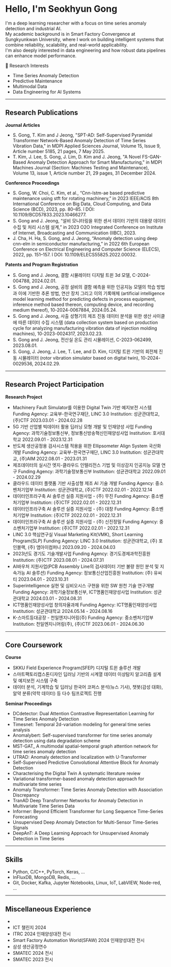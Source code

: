 # Hello, I'm Seokhyun Gong

I'm a deep learning researcher with a focus on time series anomaly detection and industrial AI.  
My academic background is in Smart Factory Convergence at Sungkyunkwan University, where I work on building intelligent systems that combine reliability, scalability, and real-world applicability.  
I'm also deeply interested in data engineering and how robust data pipelines can enhance model performance.

🧠 Research Interests
- Time Series Anomaly Detection
- Predictive Maintenance
- Multimodal Data
- Data Engineering for AI Systems

---

## Research Publications

**Journal Articles**
- S. Gong, T. Kim and J Jeong, "SPT-AD: Self-Supervised Pyramidal Transformer Network-Based Anomaly Detection of Time Series Vibration Data," in MDPI Applied Sciences Journal, Volume 15, Issue 9, Article number 5185, 21 pages, 7 May 2025.
- T. Kim, J. Lee, S. Gong, J. Lim, D. Kim and J. Jeong, "A Novel FS-GAN-Based Anomaly Detection Approach for Smart Manufacturing," in MDPI Machines Journal (Section: Machines Testing and Maintenance), Volume 13, issue 1, Article number 21, 29 pages, 31 December 2024.

**Conference Proceedings**
- S. Gong, W. Choi, C. Kim, et al., “Cnn-lstm-ae based predictive maintenance using stft for rotating machinery,” in 2023 IEEE/ACIS 8th International Conference on Big Data, Cloud Computing, and Data Science (BCD), 2023, pp. 80–85. î DOI: 10.1109/BCD57833.2023.10466277.
- S. Gong and J. Jeong, “설비 모니터링을 위한 센서 데이터 기반의 대용량 데이터 수집 및 처리 시스템 설계,” in 2023 O2O Integrated Conference on Institute of Internet, Broadcasting and Communication (IIBC), 2023.
- J. Cha, H. Ha, S. Gong, and J. Jeong, “Anomaly detection using deep cnn-elm in semiconductor manufacturing,” in 2022 6th European Conference on Electrical Engineering and Computer Science (ELECS), 2022, pp. 151–157. î DOI: 10.1109/ELECS55825.2022.00032.

**Patents and Program Registration**
- S. Gong and J. Jeong, 결함 시뮬레이터 디지털 트윈 3d 모델, C-2024-004788, 2024.02.01.
- S. Gong and J. Jeong, 공정 설비의 결함 예측을 위한 인공지능 모델의 학습 방법과 이에 기반한 추론 방법, 연산 장치 그리고 이의 기록매체 (artificial intelligence model learning method for predicting defects in process equipment, inference method based thereon, computing device, and recording medium thereof), 10-2024-0067884, 2024.05.24.
- S. Gong and J. Jeong, 사출 성형기의 제조 진동 데이터 분석을 위한 생산 사이클에 따른 데이터 수집 시스템 (data collection system based on production cycle for analyzing manufacturing vibration data of injection molding machines), 10-2023-0024317, 2023.02.23.
- S. Gong and J. Jeong, 전산실 온도 관리 시뮬레이션, C-2023-062499, 2023.08.01.
- S. Gong, J. Jeong, J. Lee, T. Lee, and D. Kim, 디지털 트윈 기반의 회전체 진동 시뮬레이터 (rotor vibration simulator based on digital twin), 10-2024-0029536, 2024.02.29.

---

## Research Project Participation

**Research Project**
- Machinery Fault Simulator를 이용한 Digital Twin 기반 예지보전 시스템
  Funding Agency: 교육부-한국연구재단, LINC 3.0
  Institution: 성균관대학교, (주)CTF
  2023.03.01 - 2024.02.28
- 5G 기반 산업별 빅데이터 활용 딥러닝 모형 개발 및 인재양성 사업
  Funding Agency: 과학기술정보통신부, 정보통신방송혁신인재양성사업
  Institution: 호서대학교
  2022.09.01 - 2023.12.31
- 반도체 생산공정용 검사시스템 적용을 위한 Ellipsometer Align System 국산화 개발
  Funding Agency: 교육부-한국연구재단, LINC 3.0
  Institution: 성균관대학교, (주)AIM
  2022.08.01 - 2023.01.31
- 제조데이터의 실시간 엣지-클라우드 인텔리전스 기법 및 이상감지 인공지능 모델 연구
  Funding Agency: 과학기술정보통신부
  Institution: 성균관대학교
  2022.09.01 - 2024.02.29
- 클라우드 데이터 플랫폼 기반 사출성형 제조 AI 기술 개발
  Funding Agency: 중소벤처기업부
  Institution: 성균관대학교, (주)CTF
  2022.02.01 - 2022.12.14
- 데이터인프라구축 AI 솔루션 실증 지원사업 - (주) 무진
  Funding Agency: 중소벤처기업부
  Institution: (주)CTF
  2022.02.01 - 2022.12.31
- 데이터인프라구축 AI 솔루션 실증 지원사업 - (주) 대창
  Funding Agency: 중소벤처기업부
  Institution: (주)CTF
  2022.02.01 - 2022.12.31
- 데이터인프라구축 AI 솔루션 실증 지원사업 - (주) 신진정밀
  Funding Agency: 중소벤처기업부
  Institution: (주)CTF
  2022.02.01 - 2022.12.31
- LINC 3.0 핵심연구실 Visual Marketing Kit(VMK), Short Learning Program(SLP)
  Funding Agency: LINC 3.0
  Institution: 성균관대학교, (주) 포인블랙, (주) 앰아이컴퍼니
  2023.09.20 - 2024.04.03
- 2023년도 경기도 기술개발사업
  Funding Agency: 경기도경제과학진흥원
  Institution: (주)CTF
  2023.08.01 - 2024.07.31
- AI바우처 지원사업(PCB Assembly Line의 검사데이터 기반 불량 원인 분석 및 지속가능 AI 솔루션)
  Funding Agency: 정보통신산업진흥원
  Institution: (주) 유씨티
  2023.04.01 - 2023.10.31
- Superintelligence 실현 및 심비오시스 구현을 위한 SW 원천 기술 연구개발
  Funding Agency: 과학기술정보통신부, ICT명품인재양성사업
  Institution: 성균관대학교
  2024.03.01 - 2024.08.31
- ICT명품인재양성사업 창의자율과제
  Funding Agency: ICT명품인재양성사업
  Institution: 성균관대학교
  2024.05.14 - 2024.08.16
- K-스마트등대공장 - 천일엔지니어링(주)
  Funding Agency: 중소벤처기업부
  Institution: 천일엔지니어링(주), (주)CTF
  2023.06.01 - 2024.06.30

---

## Core Coursework

**Course**
- SKKU Field Experience Program(SFEP)
  디지털 트윈 솔루션 개발
- 스마트팩토리캡스톤디자인
  딥러닝 기반의 시계열 데이터 이상탐지 알고리즘 설계 및 예지보전 시스템 구축
- 데이터 분석, 기계학습 및 딥러닝
  한국어 코퍼스 분석(뉴스 기사), 챗봇(감성 대화), 알약 분류(약학 데이터) 등 다수 팀프로젝트 진행

**Seminar Proceedings**
- DCdetector: Dual Attention Contrastive Representation Learning for Time Series Anomaly Detection
- Timesnet: Temporal 2d-variation modeling for general time series analysis
- Anomalybert: Self-supervised transformer for time series anomaly detection using data degradation scheme
- MST-GAT_ A multimodal spatial-temporal graph attention network for time series anomaly detection
- UTRAD: Anomaly detection and localization with U-Transformer
- Self-Supervised Predictive Convolutional Attentive Block for Anomaly Detection
- Characterising the Digital Twin A systematic literature review
- Variational transformer-based anomaly detection approach for multivariate time series
- Anomaly Transformer: Time Series Anomaly Detection with Association Discrepancy
- TranAD Deep Transformer Networks for Anomaly Detection in Multivariate Time Series Data
- Informer: Beyond Efficient Transformer for Long Sequence Time-Series Forecasting
- Unsupervised Deep Anomaly Detection for Multi-Sensor Time-Series Signals
- DeepAnT: A Deep Learning Approach for Unsupervised Anomaly Detection in Time Series

---

## Skills
- Python, C/C++, PyTorch, Keras, …
- InFluxDB, MongoDB, Redis, …
- Git, Docker, Kafka, Jupyter Notebooks, Linux, IoT, LabVIEW, Node-red, …

---

## Miscellaneous Experience
- 
- ICT 챌린지 2024
- ITRC 2024 인재양성대전 전시
- Smart Factory Automation World(SFAW) 2024 인재양성대전 전시
- 삼성 생산공정연수
- SMATEC 2024 전시
- SMATEC 2023 전시
